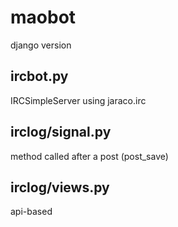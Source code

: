 # maobot
django version

## ircbot.py
IRCSimpleServer using jaraco.irc

## irclog/signal.py
method called after a post (post_save)

## irclog/views.py
api-based
